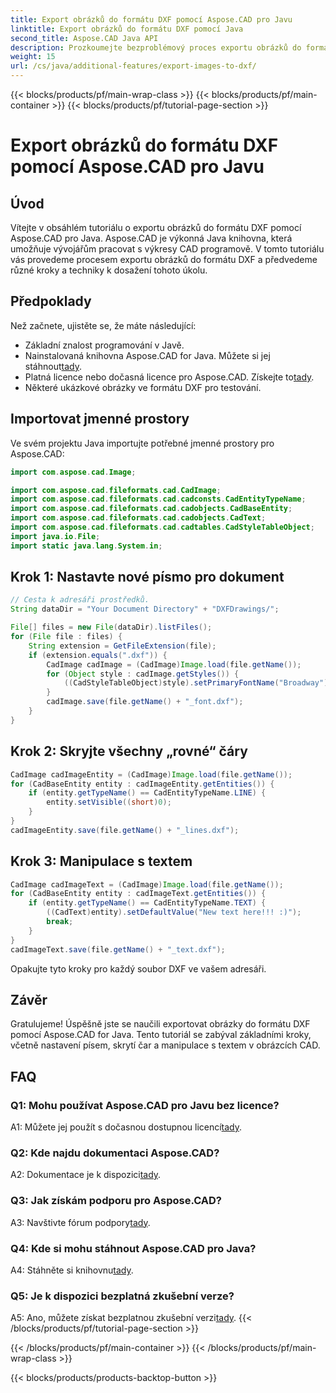 ```yaml
---
title: Export obrázků do formátu DXF pomocí Aspose.CAD pro Javu
linktitle: Export obrázků do formátu DXF pomocí Java
second_title: Aspose.CAD Java API
description: Prozkoumejte bezproblémový proces exportu obrázků do formátu DXF pomocí Aspose.CAD for Java. Podrobný průvodce, často kladené dotazy a další.
weight: 15
url: /cs/java/additional-features/export-images-to-dxf/
---
```


{{< blocks/products/pf/main-wrap-class >}}
{{< blocks/products/pf/main-container >}}
{{< blocks/products/pf/tutorial-page-section >}}

# Export obrázků do formátu DXF pomocí Aspose.CAD pro Javu

## Úvod

Vítejte v obsáhlém tutoriálu o exportu obrázků do formátu DXF pomocí Aspose.CAD pro Java. Aspose.CAD je výkonná Java knihovna, která umožňuje vývojářům pracovat s výkresy CAD programově. V tomto tutoriálu vás provedeme procesem exportu obrázků do formátu DXF a předvedeme různé kroky a techniky k dosažení tohoto úkolu.

## Předpoklady

Než začnete, ujistěte se, že máte následující:

- Základní znalost programování v Javě.
-  Nainstalovaná knihovna Aspose.CAD for Java. Můžete si jej stáhnout[tady](https://releases.aspose.com/cad/java/).
- Platná licence nebo dočasná licence pro Aspose.CAD. Získejte to[tady](https://purchase.aspose.com/temporary-license/).
- Některé ukázkové obrázky ve formátu DXF pro testování.

## Importovat jmenné prostory

Ve svém projektu Java importujte potřebné jmenné prostory pro Aspose.CAD:

```java
import com.aspose.cad.Image;

import com.aspose.cad.fileformats.cad.CadImage;
import com.aspose.cad.fileformats.cad.cadconsts.CadEntityTypeName;
import com.aspose.cad.fileformats.cad.cadobjects.CadBaseEntity;
import com.aspose.cad.fileformats.cad.cadobjects.CadText;
import com.aspose.cad.fileformats.cad.cadtables.CadStyleTableObject;
import java.io.File;
import static java.lang.System.in;
```

## Krok 1: Nastavte nové písmo pro dokument

```java
// Cesta k adresáři prostředků.
String dataDir = "Your Document Directory" + "DXFDrawings/";

File[] files = new File(dataDir).listFiles();
for (File file : files) {
    String extension = GetFileExtension(file);
    if (extension.equals(".dxf")) {
        CadImage cadImage = (CadImage)Image.load(file.getName());
        for (Object style : cadImage.getStyles()) {
            ((CadStyleTableObject)style).setPrimaryFontName("Broadway");
        }
        cadImage.save(file.getName() + "_font.dxf");
    }
}
```

## Krok 2: Skryjte všechny „rovné“ čáry

```java
CadImage cadImageEntity = (CadImage)Image.load(file.getName());
for (CadBaseEntity entity : cadImageEntity.getEntities()) {
    if (entity.getTypeName() == CadEntityTypeName.LINE) {
        entity.setVisible((short)0);
    }
}
cadImageEntity.save(file.getName() + "_lines.dxf");
```

## Krok 3: Manipulace s textem

```java
CadImage cadImageText = (CadImage)Image.load(file.getName());
for (CadBaseEntity entity : cadImageText.getEntities()) {
    if (entity.getTypeName() == CadEntityTypeName.TEXT) {
        ((CadText)entity).setDefaultValue("New text here!!! :)");
        break;
    }
}
cadImageText.save(file.getName() + "_text.dxf");
```

Opakujte tyto kroky pro každý soubor DXF ve vašem adresáři.

## Závěr

Gratulujeme! Úspěšně jste se naučili exportovat obrázky do formátu DXF pomocí Aspose.CAD for Java. Tento tutoriál se zabýval základními kroky, včetně nastavení písem, skrytí čar a manipulace s textem v obrázcích CAD.

## FAQ

### Q1: Mohu používat Aspose.CAD pro Javu bez licence?

 A1: Můžete jej použít s dočasnou dostupnou licencí[tady](https://purchase.aspose.com/temporary-license/).

### Q2: Kde najdu dokumentaci Aspose.CAD?

 A2: Dokumentace je k dispozici[tady](https://reference.aspose.com/cad/java/).

### Q3: Jak získám podporu pro Aspose.CAD?

 A3: Navštivte fórum podpory[tady](https://forum.aspose.com/c/cad/19).

### Q4: Kde si mohu stáhnout Aspose.CAD pro Java?

 A4: Stáhněte si knihovnu[tady](https://releases.aspose.com/cad/java/).

### Q5: Je k dispozici bezplatná zkušební verze?

 A5: Ano, můžete získat bezplatnou zkušební verzi[tady](https://releases.aspose.com/).
{{< /blocks/products/pf/tutorial-page-section >}}

{{< /blocks/products/pf/main-container >}}
{{< /blocks/products/pf/main-wrap-class >}}

{{< blocks/products/products-backtop-button >}}
